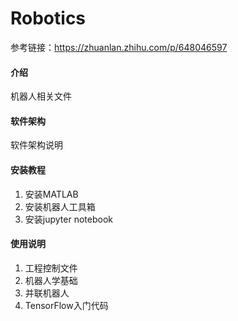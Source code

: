 # Robotics
参考链接：https://zhuanlan.zhihu.com/p/648046597
#### 介绍
机器人相关文件

#### 软件架构
软件架构说明


#### 安装教程

1.  安装MATLAB  
2.  安装机器人工具箱  
3.  安装jupyter notebook


#### 使用说明

1.  工程控制文件
2.  机器人学基础
3.  并联机器人  
4.  TensorFlow入门代码  
